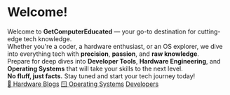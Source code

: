 # Welcome!

Welcome to **GetComputerEducated** — your go-to destination for cutting-edge tech knowledge.  
      Whether you're a coder, a hardware enthusiast, or an OS explorer, we dive into everything tech with **precision**, **passion**, and **raw knowledge**.  
      Prepare for deep dives into **Developer Tools**, **Hardware Engineering**, and **Operating Systems** that will take your skills to the next level.  
      **No fluff, just facts.**
      Stay tuned and start your tech journey today!
<br>
<a href="hardware.html">🔲 Hardware Blogs</a>
<a href="operating-systems.html"> 🪟 Operating Systems</a>
<a href="developers.html"> Developers</a>

